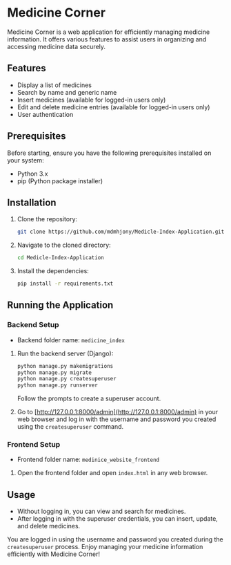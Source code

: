 # Medicine Corner

Medicine Corner is a web application for efficiently managing medicine information. It offers various features to assist users in organizing and accessing medicine data securely.

## Features

- Display a list of medicines
- Search by name and generic name
- Insert medicines (available for logged-in users only)
- Edit and delete medicine entries (available for logged-in users only)
- User authentication

## Prerequisites

Before starting, ensure you have the following prerequisites installed on your system:

- Python 3.x
- pip (Python package installer)

## Installation

1. Clone the repository:

    ```bash
    git clone https://github.com/mdmhjony/Medicle-Index-Application.git
    ```

2. Navigate to the cloned directory:

    ```bash
    cd Medicle-Index-Application
    ```

3. Install the dependencies:

    ```bash
    pip install -r requirements.txt
    ```

## Running the Application

### Backend Setup

- Backend folder name: `medicine_index`

1. Run the backend server (Django):

    ```bash
    python manage.py makemigrations
    python manage.py migrate
    python manage.py createsuperuser
    python manage.py runserver
    ```

    Follow the prompts to create a superuser account.

2. Go to [http://127.0.0.1:8000/admin](http://127.0.0.1:8000/admin) in your web browser and log in with the username and password you created using the `createsuperuser` command.

### Frontend Setup

- Frontend folder name: `medinice_website_frontend`

1. Open the frontend folder and open `index.html` in any web browser.

## Usage

- Without logging in, you can view and search for medicines.
- After logging in with the superuser credentials, you can insert, update, and delete medicines.

You are logged in using the username and password you created during the `createsuperuser` process. Enjoy managing your medicine information efficiently with Medicine Corner!
